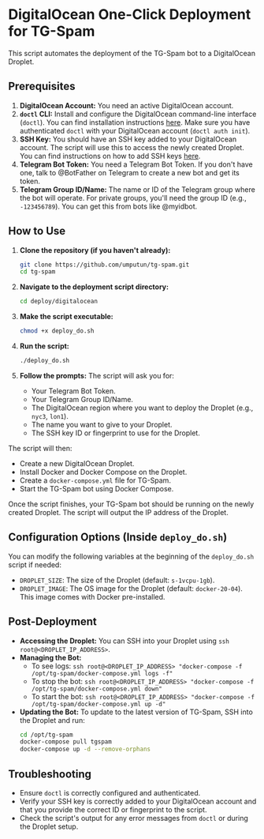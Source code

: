 # DigitalOcean One-Click Deployment for TG-Spam

This script automates the deployment of the TG-Spam bot to a DigitalOcean Droplet.

## Prerequisites

1.  **DigitalOcean Account:** You need an active DigitalOcean account.
2.  **`doctl` CLI:** Install and configure the DigitalOcean command-line interface (`doctl`). You can find installation instructions [here](https://docs.digitalocean.com/reference/doctl/how-to/install/). Make sure you have authenticated `doctl` with your DigitalOcean account (`doctl auth init`).
3.  **SSH Key:** You should have an SSH key added to your DigitalOcean account. The script will use this to access the newly created Droplet. You can find instructions on how to add SSH keys [here](https://docs.digitalocean.com/products/droplets/how-to/add-ssh-keys/).
4.  **Telegram Bot Token:** You need a Telegram Bot Token. If you don't have one, talk to @BotFather on Telegram to create a new bot and get its token.
5.  **Telegram Group ID/Name:** The name or ID of the Telegram group where the bot will operate. For private groups, you'll need the group ID (e.g., `-123456789`). You can get this from bots like @myidbot.

## How to Use

1.  **Clone the repository (if you haven't already):**
    ```bash
    git clone https://github.com/umputun/tg-spam.git
    cd tg-spam
    ```

2.  **Navigate to the deployment script directory:**
    ```bash
    cd deploy/digitalocean
    ```

3.  **Make the script executable:**
    ```bash
    chmod +x deploy_do.sh
    ```

4.  **Run the script:**
    ```bash
    ./deploy_do.sh
    ```

5.  **Follow the prompts:** The script will ask you for:
    *   Your Telegram Bot Token.
    *   Your Telegram Group ID/Name.
    *   The DigitalOcean region where you want to deploy the Droplet (e.g., `nyc3`, `lon1`).
    *   The name you want to give to your Droplet.
    *   The SSH key ID or fingerprint to use for the Droplet.

The script will then:
*   Create a new DigitalOcean Droplet.
*   Install Docker and Docker Compose on the Droplet.
*   Create a `docker-compose.yml` file for TG-Spam.
*   Start the TG-Spam bot using Docker Compose.

Once the script finishes, your TG-Spam bot should be running on the newly created Droplet. The script will output the IP address of the Droplet.

## Configuration Options (Inside `deploy_do.sh`)

You can modify the following variables at the beginning of the `deploy_do.sh` script if needed:

*   `DROPLET_SIZE`: The size of the Droplet (default: `s-1vcpu-1gb`).
*   `DROPLET_IMAGE`: The OS image for the Droplet (default: `docker-20-04`). This image comes with Docker pre-installed.

## Post-Deployment

*   **Accessing the Droplet:** You can SSH into your Droplet using `ssh root@<DROPLET_IP_ADDRESS>`.
*   **Managing the Bot:**
    *   To see logs: `ssh root@<DROPLET_IP_ADDRESS> "docker-compose -f /opt/tg-spam/docker-compose.yml logs -f"`
    *   To stop the bot: `ssh root@<DROPLET_IP_ADDRESS> "docker-compose -f /opt/tg-spam/docker-compose.yml down"`
    *   To start the bot: `ssh root@<DROPLET_IP_ADDRESS> "docker-compose -f /opt/tg-spam/docker-compose.yml up -d"`
*   **Updating the Bot:** To update to the latest version of TG-Spam, SSH into the Droplet and run:
    ```bash
    cd /opt/tg-spam
    docker-compose pull tgspam
    docker-compose up -d --remove-orphans
    ```

## Troubleshooting

*   Ensure `doctl` is correctly configured and authenticated.
*   Verify your SSH key is correctly added to your DigitalOcean account and that you provide the correct ID or fingerprint to the script.
*   Check the script's output for any error messages from `doctl` or during the Droplet setup.
